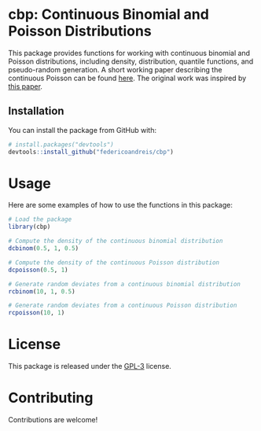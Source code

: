 # cbp: Continuous Binomial and Poisson Distributions

This package provides functions for working with continuous binomial and Poisson distributions, including density, distribution, quantile functions, and pseudo-random generation. A short working paper describing the continuous Poisson can be found [here](https://www.researchgate.net/publication/301661624_On_a_continuous_counterpart_of_the_Poisson_distribution). The original work was inspired by [this paper](https://arxiv.org/abs/1303.5990).

## Installation

You can install the package from GitHub with:

```R
# install.packages("devtools")
devtools::install_github("federicoandreis/cbp")
```
# Usage

Here are some examples of how to use the functions in this package:

```R
# Load the package
library(cbp)

# Compute the density of the continuous binomial distribution
dcbinom(0.5, 1, 0.5)

# Compute the density of the continuous Poisson distribution
dcpoisson(0.5, 1)

# Generate random deviates from a continuous binomial distribution
rcbinom(10, 1, 0.5)

# Generate random deviates from a continuous Poisson distribution
rcpoisson(10, 1)
```

# License
This package is released under the [GPL-3](https://www.gnu.org/licenses/gpl-3.0.en.html) license.

# Contributing
Contributions are welcome!


